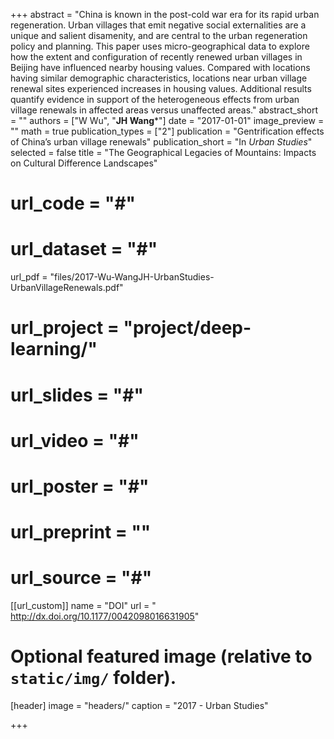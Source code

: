 +++
abstract = "China is known in the post-cold war era for its rapid urban regeneration. Urban villages that emit negative social externalities are a unique and salient disamenity, and are central to the urban regeneration policy and planning. This paper uses micro-geographical data to explore how the extent and configuration of recently renewed urban villages in Beijing have influenced nearby housing values. Compared with locations having similar demographic characteristics, locations near urban village renewal sites experienced increases in housing values. Additional results quantify evidence in support of the heterogeneous effects from urban village renewals in affected areas versus unaffected areas."
abstract_short = ""
authors = ["W Wu", "**JH Wang***"]
date = "2017-01-01"
image_preview = ""
math = true
publication_types = ["2"]
publication = "Gentrification effects of China’s urban village renewals"
publication_short = "In *Urban Studies*"
selected = false
title = "The Geographical Legacies of Mountains: Impacts on Cultural Difference Landscapes"
# url_code = "#"
# url_dataset = "#"
url_pdf = "files/2017-Wu-WangJH-UrbanStudies-UrbanVillageRenewals.pdf"
# url_project = "project/deep-learning/"
# url_slides = "#"
# url_video = "#"
# url_poster = "#"
# url_preprint = ""
# url_source = "#"

[[url_custom]]
name = "DOI"
url = " http://dx.doi.org/10.1177/0042098016631905"

# Optional featured image (relative to `static/img/` folder).
[header]
image = "headers/"
caption = "2017 - Urban Studies"

+++


